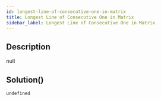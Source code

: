 ```yaml
---
id: longest-line-of-consecutive-one-in-matrix
title: Longest Line of Consecutive One in Matrix
sidebar_label: Longest Line of Consecutive One in Matrix
---
```

## Description
<div class="description">
null
</div>

## Solution()
```
undefined
```